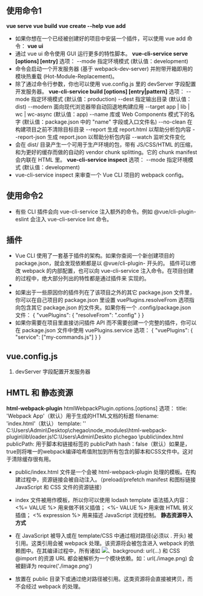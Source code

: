 ## 使用命令1
**vue serve**
**vue build**
**vue create --help**
**vue add**
- 如果你想在一个已经被创建好的项目中安装一个插件，可以使用 vue add 命令：
**vue ui** 
- 通过 vue ui 命令使用 GUI 运行更多的特性脚本。
**vue-cli-service serve [options] [entry]**
选项：
	--mode    指定环境模式 (默认值：development)
- 命令会启动一个开发服务器 (基于 webpack-dev-server) 并附带开箱即用的模块热重载 (Hot-Module-Replacement)。
- 除了通过命令行参数，你也可以使用 vue.config.js 里的 devServer 字段配置开发服务器。
**vue-cli-service build [options] [entry|pattern]**
选项：
	--mode        指定环境模式 (默认值：production)
	--dest        指定输出目录 (默认值：dist)
	--modern      面向现代浏览器带自动回退地构建应用
	--target      app | lib | wc | wc-async (默认值：app)
	--name        库或 Web Components 模式下的名字 (默认值：package.json 中的 "name" 字段或入口文件名)
	--no-clean    在构建项目之前不清除目标目录
	--report      生成 report.html 以帮助分析包内容
	--report-json 生成 report.json 以帮助分析包内容
	--watch       监听文件变化
- 会在 dist/ 目录产生一个可用于生产环境的包，带有 JS/CSS/HTML 的压缩，和为更好的缓存而做的自动的 vendor chunk splitting。它的 chunk manifest 会内联在 HTML 里。
**vue-cli-service inspect**
选项：
	--mode    指定环境模式 (默认值：development)
- vue-cli-service inspect 来审查一个 Vue CLI 项目的 webpack config。
 
 ## 使用命令2
- 有些 CLI 插件会向 vue-cli-service 注入额外的命令。例如 @vue/cli-plugin-eslint 会注入 vue-cli-service lint 命令。

## 插件
- Vue CLI 使用了一套基于插件的架构。如果你查阅一个新创建项目的 package.json，就会发现依赖都是以 @vue/cli-plugin- 开头的。
  插件可以修改 webpack 的内部配置，也可以向 vue-cli-service 注入命令。在项目创建的过程中，绝大部分列出的特性都是通过插件来     实现的。 
- 
- 如果出于一些原因你的插件列在了该项目之外的其它 package.json 文件里，你可以在自己项目的 package.json 里设置  vuePlugins.resolveFrom 选项指向包含其它 package.json 的文件夹。如果你有一个 .config/package.json 文件：
{
  "vuePlugins": {
    "resolveFrom": ".config"
  }
}
- 如果你需要在项目里直接访问插件 API 而不需要创建一个完整的插件，你可以在 package.json 文件中使用 vuePlugins.service 选项：
{
  "vuePlugins": {
    "service": ["my-commands.js"]
  }
}

## vue.config.js
1. devServer 字段配置开发服务器

## HMTL 和 静态资源
**html-webpack-plugin** 
htmlWebpackPlugin.options.[options]
选项：
	title: 'Webpack App'（默认）用于生成的HTML文档的标题
	filename: 'index.html'（默认） 
	template:  ''  C:\Users\Admin\Desktop\chegao\node_modules\html-webpack- plugin\lib\loader.js!C:\Users\Admin\Deskto p\chegao \public\index.html  
	publicPath: 用于脚本和链接标签的 publicPath
	hash：false（默认）如果是，true则将唯一的webpack编译哈希值附加到所有包含的脚本和CSS文件中。这对于清除缓存很有用。
- public/index.html 文件是一个会被 html-webpack-plugin 处理的模板。在构建过程中，资源链接会被自动注入。（preload/prefetch            manifest 和图标链接  JavaScript 和 CSS 文件的资源链接）
- index 文件被用作模板，所以你可以使用 lodash template 语法插入内容：
	<%= VALUE %> 用来做不转义插值；
	<%- VALUE %> 用来做 HTML 转义插值；
	<% expression %> 用来描述 JavaScript 流程控制。
**静态资源导入方式**

- 在 JavaScript 被导入或在 template/CSS 中通过相对路径(必须以 . 开头) 被引用。这类引用会被 webpack 处理。该资源将会被包含进入 webpack 的依赖图中。在其编译过程中，所有诸如 <img src="...">、background: url(...) 和 CSS @import 的资源 URL 都会被解析为一个模块依赖。如：url(./image.png) 会被翻译为 require('./image.png')
- 放置在 public 目录下或通过绝对路径被引用。这类资源将会直接被拷贝，而不会经过 webpack 的处理。



	

                        